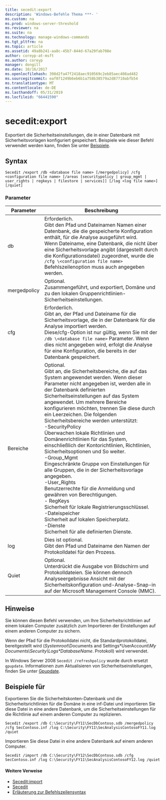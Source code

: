```yaml
---
title: secedit:export
description: 'Windows-Befehle Thema ***- '
ms.custom: na
ms.prod: windows-server-threshold
ms.reviewer: na
ms.suite: na
ms.technology: manage-windows-commands
ms.tgt_pltfrm: na
ms.topic: article
ms.assetid: 49a8b241-aa8c-45b7-844d-67a29fab708e
author: coreyp-at-msft
ms.author: coreyp
manager: dongill
ms.date: 10/16/2017
ms.openlocfilehash: 398d2fa47f2418aec910569c2eb85aec408ad482
ms.sourcegitcommit: eaf071249b6eb6b1a758b38579a2d87710abfb54
ms.translationtype: MT
ms.contentlocale: de-DE
ms.lasthandoff: 05/31/2019
ms.locfileid: "66441590"
---
```

# <a name="seceditexport"></a>secedit:export



Exportiert die Sicherheitseinstellungen, die in einer Datenbank mit Sicherheitsvorlagen konfiguriert gespeichert. Beispiele wie dieser Befehl verwendet werden kann, finden Sie unter [Beispiele](#BKMK_Examples).

## <a name="syntax"></a>Syntax

```
Secedit /export /db <database file name> [/mergedpolicy] /cfg <configuration file name> [/areas [securitypolicy | group_mgmt | user_rights | regkeys | filestore | services]] [/log <log file name>] [/quiet]
```

### <a name="parameters"></a>Parameter

|Parameter|Beschreibung|
|---------|-----------|
|db|Erforderlich.</br>Gibt den Pfad und Dateinamen Namen einer Datenbank, die die gespeicherte Konfiguration enthält, für die Analyse ausgeführt wird.</br>Wenn Dateiname, eine Datenbank, die nicht über eine Sicherheitsvorlage angibt (dargestellt durch die Konfigurationsdatei) zugeordnet, wurde die `/cfg \<configuration file name>` Befehlszeilenoption muss auch angegeben werden.|
|mergedpolicy|Optional.</br>Zusammengeführt, und exportiert, Domäne und zu den lokalen Gruppenrichtlinien-Sicherheitseinstellungen.|
|cfg|Erforderlich.</br>Gibt an, der Pfad und Dateiname für die Sicherheitsvorlage, die in der Datenbank für die Analyse importiert werden.</br>Diese/cfg-Option ist nur gültig, wenn Sie mit der `/db \<database file name>` Parameter. Wenn dies nicht angegeben wird, erfolgt die Analyse für eine Konfiguration, die bereits in der Datenbank gespeichert.|
|Bereiche|Optional.</br>Gibt an, die Sicherheitsbereiche, die auf das System angewendet werden. Wenn dieser Parameter nicht angegeben ist, werden alle in der Datenbank definierten Sicherheitseinstellungen auf das System angewendet. Um mehrere Bereiche konfigurieren möchten, trennen Sie diese durch ein Leerzeichen. Die folgenden Sicherheitsbereiche werden unterstützt:</br>-SecurityPolicy</br>    Überwachen lokale Richtlinien und Domänenrichtlinien für das System, einschließlich der Kontorichtlinien, Richtlinien, Sicherheitsoptionen und So weiter.</br>-Group_Mgmt</br>    Eingeschränkte Gruppe von Einstellungen für alle Gruppen, die in der Sicherheitsvorlage angegeben.</br>-User_Rights</br>    Benutzerrechte für die Anmeldung und gewähren von Berechtigungen.</br>-   RegKeys</br>    Sicherheit für lokale Registrierungsschlüssel.</br>-Dateispeicher</br>    Sicherheit auf lokalen Speicherplatz.</br>-Dienste</br>    Sicherheit für alle definierten Dienste.|
|log|Dies ist optional.</br>Gibt den Pfad und Dateiname den Namen der Protokolldatei für den Prozess.|
|Quiet|Optional.</br>Unterdrückt die Ausgabe von Bildschirm und Protokolldateien. Sie können dennoch Analyseergebnisse Ansicht mit der Sicherheitskonfiguration und-Analyse-Snap-in auf der Microsoft Management Console (MMC).|

## <a name="remarks"></a>Hinweise

Sie können diesen Befehl verwenden, um Ihre Sicherheitsrichtlinien auf einem lokalen Computer zusätzlich zum Importieren der Einstellungen auf einem anderen Computer zu sichern.

Wenn der Pfad für die Protokolldatei nicht, die Standardprotokolldatei, bereitgestellt wird (*Systemroot*\Documents and Settings\*UserAccount<em>\My Documents\Security\Logs\*DatabaseName</em>. Protokoll) wird verwendet.

In Windows Server 2008 `Secedit /refreshpolicy` wurde durch ersetzt `gpupdate`. Informationen zum Aktualisieren von Sicherheitseinstellungen, finden Sie unter [Gpupdate](gpupdate.md).

## <a name="BKMK_Examples"></a>Beispiele für

Exportieren Sie die Sicherheitskonten-Datenbank und die Sicherheitsrichtlinien für die Domäne in eine inf-Datei und importieren Sie diese Datei in eine andere Datenbank, um die Sicherheitseinstellungen für die Richtlinie auf einem anderen Computer zu replizieren.
```
Secedit /export /db C:\Security\FY11\SecDbContoso.sdb /mergedpolicy /cfg SecContoso.inf /log C:\Security\FY11\SecAnalysisContosoFY11.log /quiet
```
Importieren Sie diese Datei in eine andere Datenbank auf einem anderen Computer.
```
Secedit /import /db C:\Security\FY12\SecDbContoso.sdb /cfg SecContoso.inf /log C:\Security\FY11\SecAnalysisContosoFY12.log /quiet
```

#### <a name="additional-references"></a>Weitere Verweise

-   [Secedit:import](secedit-import.md)
-   [Secedit](secedit.md)
-   [Erläuterung zur Befehlszeilensyntax](command-line-syntax-key.md)